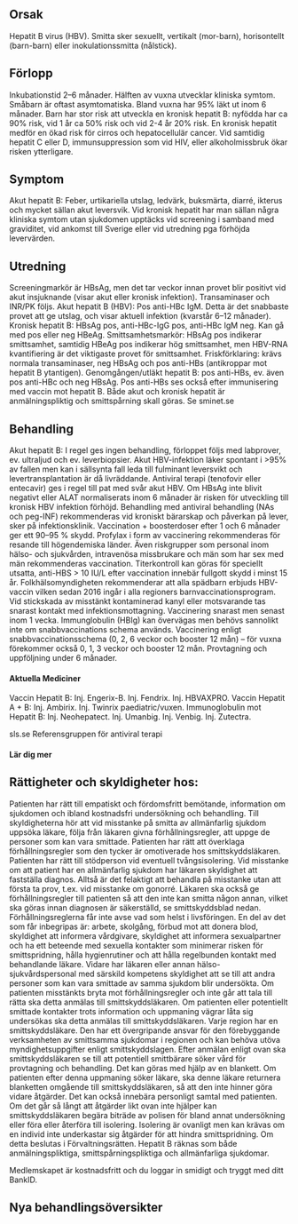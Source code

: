 ## Orsak

Hepatit B virus (HBV). Smitta sker sexuellt, vertikalt (mor-barn), horisontellt (barn-barn) eller inokulationssmitta (nålstick).

## Förlopp

Inkubationstid 2–6 månader. Hälften av vuxna utvecklar kliniska symtom. Småbarn är oftast asymtomatiska. Bland vuxna har 95% läkt ut inom 6 månader. Barn har stor risk att utveckla en kronisk hepatit B: nyfödda har ca 90% risk, vid 1 år ca 50% risk och vid 2-4 år 20% risk. En kronisk hepatit medför en ökad risk för cirros och hepatocellulär cancer. Vid samtidig hepatit C eller D, immunsuppression som vid HIV, eller alkoholmissbruk ökar risken ytterligare.

## Symptom

Akut hepatit B: Feber, urtikariella utslag, ledvärk, buksmärta, diarré, ikterus och mycket sällan akut leversvik.
Vid kronisk hepatit har man sällan några kliniska symtom utan sjukdomen upptäcks vid screening i samband med graviditet, vid ankomst till Sverige eller vid utredning pga förhöjda levervärden.

## Utredning

Screeningmarkör är HBsAg, men det tar veckor innan provet blir positivt vid akut insjuknande (visar akut eller kronisk infektion). Transaminaser och INR/PK följs.
Akut hepatit B (HBV): Pos anti-HBc IgM. Detta är det snabbaste provet att ge utslag, och visar aktuell infektion (kvarstår 6–12 månader).
Kronisk hepatit B: HBsAg pos, anti-HBc-IgG pos, anti-HBc IgM neg. Kan gå med pos eller neg HBeAg.
Smittsamhetsmarkör: HBsAg pos indikerar smittsamhet, samtidig HBeAg pos indikerar hög smittsamhet, men HBV-RNA kvantifiering är det viktigaste provet för smittsamhet.
Friskförklaring: krävs normala transaminaser, neg HBsAg och pos anti-HBs (antikroppar mot hepatit B ytantigen).
Genomgången/utläkt hepatit B: pos anti-HBs, ev. även pos anti-HBc och neg HBsAg. Pos anti-HBs ses också efter immunisering med vaccin mot hepatit B.
Både akut och kronisk hepatit är anmälningspliktig och smittspårning skall göras. Se sminet.se

## Behandling

Akut hepatit B: I regel ges ingen behandling, förloppet följs med labprover, ev. ultraljud och ev. leverbiopsier. Akut HBV-infektion läker spontant i >95% av fallen men kan i sällsynta fall leda till fulminant leversvikt och levertransplantation är då livräddande. Antiviral terapi (tenofovir eller entecavir) ges i regel till pat med svår akut HBV.
Om HBsAg inte blivit negativt eller ALAT normaliserats inom 6 månader är risken för utveckling till kronisk HBV infektion förhöjd. Behandling med antiviral behandling (NAs och peg-INF) rekommenderas vid kroniskt bärarskap och påverkan på lever, sker på infektionsklinik.
Vaccination + boosterdoser efter 1 och 6 månader ger ett 90–95 % skydd. Profylax i form av vaccinering rekommenderas för resande till högendemiska länder. Även riskgrupper som personal inom hälso- och sjukvården, intravenösa missbrukare och män som har sex med män rekommenderas vaccination. Titerkontroll kan göras för speciellt utsatta, anti-HBS > 10 IU/L efter vaccination innebär fullgott skydd i minst 15 år.
Folkhälsomyndigheten rekommenderar att alla spädbarn erbjuds HBV-vaccin vilken sedan 2016 ingår i alla regioners barnvaccinationsprogram. Vid stickskada av misstänkt kontaminerad kanyl eller motsvarande tas snarast kontakt med infektionsmottagning. Vaccinering snarast men senast inom 1 vecka. Immunglobulin (HBIg) kan övervägas men behövs sannolikt inte om snabbvaccinations schema används. Vaccinering enligt snabbvaccinationsschema (0, 2, 6 veckor och booster 12 mån) – för vuxna förekommer också 0, 1, 3 veckor och booster 12 mån. Provtagning och uppföljning under 6 månader.

#### Aktuella Mediciner

Vaccin Hepatit B: Inj. Engerix-B. Inj. Fendrix. Inj. HBVAXPRO.
Vaccin Hepatit A + B: Inj. Ambirix. Inj. Twinrix paediatric/vuxen.
Immunoglobulin mot Hepatit B: Inj. Neohepatect. Inj. Umanbig. Inj. Venbig. Inj. Zutectra.


sls.se Referensgruppen för antiviral terapi

#### Lär dig mer

## Rättigheter och skyldigheter hos:

Patienten har rätt till empatiskt och fördomsfritt bemötande, information om sjukdomen och ibland kostnadsfri undersökning och behandling. Till skyldigheterna hör att vid misstanke på smitta av allmänfarlig sjukdom uppsöka läkare, följa från läkaren givna förhållningsregler, att uppge de personer som kan vara smittade.
Patienten har rätt att överklaga förhållningsregler som den tycker är omotiverade hos smittskyddsläkaren. Patienten har rätt till stödperson vid eventuell tvångsisolering.
Vid misstanke om att patient har en allmänfarlig sjukdom har läkaren skyldighet att fastställa diagnos. Alltså är det felaktigt att behandla på misstanke utan att första ta prov, t.ex. vid misstanke om gonorré. Läkaren ska också ge förhållningsregler till patienten så att den inte kan smitta någon annan, vilket ska göras innan diagnosen är säkerställd, se smittskyddsblad nedan. Förhållningsreglerna får inte avse vad som helst i livsföringen. En del av det som får inbegripas är: arbete, skolgång, förbud mot att donera blod, skyldighet att informera vårdgivare, skyldighet att informera sexualpartner och ha ett beteende med sexuella kontakter som minimerar risken för smittspridning, hålla hygienrutiner och att hålla regelbunden kontakt med behandlande läkare.
Vidare har läkaren eller annan hälso- sjukvårdspersonal med särskild kompetens skyldighet att se till att andra personer som kan vara smittade av samma sjukdom blir undersökta. Om patienten misstänkts bryta mot förhållningsregler och inte går att tala till rätta ska detta anmälas till smittskyddsläkaren. Om patienten eller potentiellt smittade kontakter trots information och uppmaning vägrar låta sig undersökas ska detta anmälas till smittskyddsläkaren.
Varje region har en smittskyddsläkare. Den har ett övergripande ansvar för den förebyggande verksamheten av smittsamma sjukdomar i regionen och kan behöva utöva myndighetsuppgifter enligt smittskyddslagen. Efter anmälan enligt ovan ska smittskyddsläkaren se till att potentiell smittbärare söker vård för provtagning och behandling. Det kan göras med hjälp av en blankett. Om patienten efter denna uppmaning söker läkare, ska denne läkare returnera blanketten omgående till smittskyddsläkaren, så att den inte hinner göra vidare åtgärder. Det kan också innebära personligt samtal med patienten.
Om det går så långt att åtgärder likt ovan inte hjälper kan smittskyddsläkaren begära biträde av polisen för bland annat undersökning eller föra eller återföra till isolering. Isolering är ovanligt men kan krävas om en individ inte underkastar sig åtgärder för att hindra smittspridning. Om detta beslutas i Förvaltningsrätten.
Hepatit B räknas som både anmälningspliktiga, smittspårningspliktiga och allmänfarliga sjukdomar.


Medlemskapet är kostnadsfritt och du loggar in smidigt och tryggt med ditt BankID.

## Nya behandlingsöversikter

